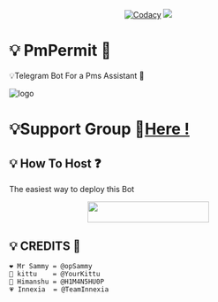<p align="center">
    <a href="https://app.codacy.com/manual/TeamInnexia/Pmsecurity/dashboard"> <img src="https://img.shields.io/codacy/grade/4d58f2a402b54aed8a7d95f7add45a81?color=cyan&logo=codacy&logoColor=white&style=for-the-badge" alt="Codacy" /></a>
    <a href="https://github.com/TeamInnexia/pmsecurity"> <img src="https://img.shields.io/github/repo-size/TeamInnexia/pmsecurity?color=cyan&logo=github&logoColor=white&style=for-the-badge" /></a>
</p>


#  💡 PmPermit 👮
💡Telegram Bot For a Pms Assistant 🤖 

![logo](https://telegra.ph/file/1150004bb3a98682d2523.jpg)
#  💡Support Group 👥[Here !](https://t.me/PmPermit)


## 💡 How To Host ❓️
The easiest way to deploy this Bot
<p align="center"><a href="https://heroku.com/deploy?template=https://github.com/TeamInnexia/pmsecurity"> <img src="https://img.shields.io/badge/Deploy%20To%20Heroku-black?style=for-the-badge&logo=heroku" width="220" height="38.45"/></a></p>
 
## 💡 CREDITS 💞

```
❤️ Mr Sammy = @opSammy
💜 kittu    = @YourKittu
💙 Himanshu = @H1M4N5HU0P
💗 Innexia  = @TeamInnexia
```
